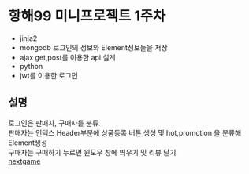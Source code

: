 # 항해99 미니프로젝트 1주차
- jinja2
- mongodb 로그인의 정보와 Element정보들을 저장
- ajax get,post를 이용한 api 설계
- python
- jwt를 이용한 로그인
## 설명
로그인은 판매자, 구매자를 분류.<br>
판매자는 인덱스 Header부분에 상품등록 버튼 생성 및 hot,promotion 을 분류해 Element생성<br>
구매자는 구매하기 누르면 윈도우 창에 띄우기 및 리뷰 달기<br>
[nextgame](http:///54.180.150.56//)
